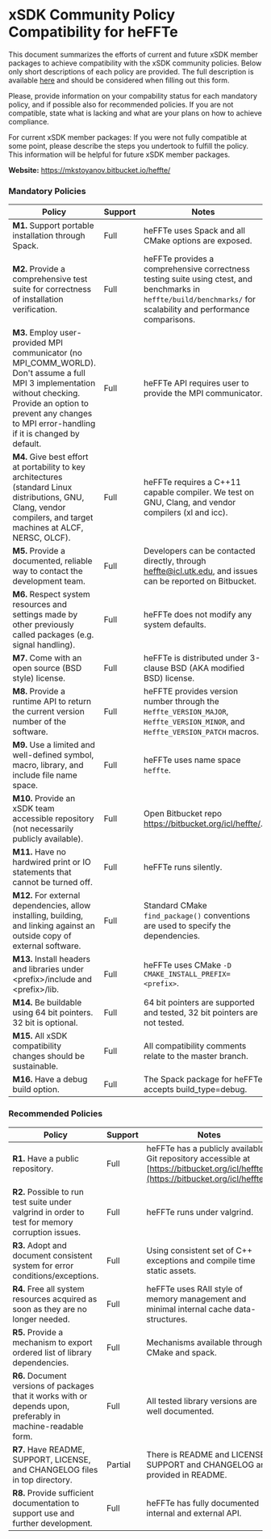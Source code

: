 # xSDK Community Policy Compatibility for heFFTe

This document summarizes the efforts of current and future xSDK member packages to achieve compatibility with the xSDK community policies. Below only short descriptions of each policy are provided. The full description is available [here](https://github.com/xsdk-project/xsdk-community-policies)
and should be considered when filling out this form.

Please, provide information on your compability status for each mandatory policy, and if possible also for recommended policies.
If you are not compatible, state what is lacking and what are your plans on how to achieve compliance.

For current xSDK member packages: If you were not fully compatible at some point, please describe the steps you undertook to fulfill the policy. This information will be helpful for future xSDK member packages.

**Website:** https://mkstoyanov.bitbucket.io/heffte/

### Mandatory Policies

| Policy                 |Support| Notes                   |
|------------------------|-------|-------------------------|
|**M1.** Support portable installation through Spack. |Full| heFFTe uses Spack and all CMake options are exposed. |
|**M2.** Provide a comprehensive test suite for correctness of installation verification. |Full| heFFTe provides a comprehensive correctness testing suite using ctest, and benchmarks in `heffte/build/benchmarks/` for scalability and performance comparisons.|
|**M3.** Employ user-provided MPI communicator (no MPI_COMM_WORLD). Don't assume a full MPI 3 implementation without checking. Provide an option to prevent any changes to MPI error-handling if it is changed by default. |Full| heFFTe API requires user to provide the MPI communicator. |
|**M4.** Give best effort at portability to key architectures (standard Linux distributions, GNU, Clang, vendor compilers, and target machines at ALCF, NERSC, OLCF). |Full| heFFTe requires a C++11 capable compiler. We test on GNU, Clang, and vendor compilers (xl and icc). |
|**M5.** Provide a documented, reliable way to contact the development team. |Full| Developers can be contacted directly, through heffte@icl.utk.edu, and issues can be reported on Bitbucket. |
|**M6.** Respect system resources and settings made by other previously called packages (e.g. signal handling). |Full| heFFTe does not modify any system defaults. |
|**M7.** Come with an open source (BSD style) license. |Full| heFFTe is distributed under 3-clause BSD (AKA modified BSD) license. |
|**M8.** Provide a runtime API to return the current version number of the software. |Full| heFFTE provides version number through the `Heffte_VERSION_MAJOR`, `Heffte_VERSION_MINOR`, and `Heffte_VERSION_PATCH` macros. |
|**M9.** Use a limited and well-defined symbol, macro, library, and include file name space. |Full| heFFTe uses name space `heffte`. |
|**M10.** Provide an xSDK team accessible repository (not necessarily publicly available). |Full| Open Bitbucket repo https://bitbucket.org/icl/heffte/. |
|**M11.** Have no hardwired print or IO statements that cannot be turned off. |Full| heFFTe runs silently. |
|**M12.** For external dependencies, allow installing, building, and linking against an outside copy of external software. |Full| Standard CMake `find_package()` conventions are used to specify the dependencies. |
|**M13.** Install headers and libraries under \<prefix\>/include and \<prefix\>/lib. |Full| heFFTe uses CMake `-D CMAKE_INSTALL_PREFIX=<prefix>`. |
|**M14.** Be buildable using 64 bit pointers. 32 bit is optional. |Full| 64 bit pointers are supported and tested, 32 bit pointers are not tested. |
|**M15.** All xSDK compatibility changes should be sustainable. |Full| All compatibility comments relate to the master branch. |
|**M16.** Have a debug build option. |Full| The Spack package for heFFTe accepts build_type=debug. |

### Recommended Policies

| Policy                 |Support| Notes                   |
|------------------------|-------|-------------------------|
|**R1.** Have a public repository. |Full| heFFTe has a publicly available Git repository accessible at [https://bitbucket.org/icl/heffte/](https://bitbucket.org/icl/heffte/). |
|**R2.** Possible to run test suite under valgrind in order to test for memory corruption issues. |Full| heFFTe runs under valgrind. |
|**R3.** Adopt and document consistent system for error conditions/exceptions. |Full| Using consistent set of C++ exceptions and compile time static assets. |
|**R4.** Free all system resources acquired as soon as they are no longer needed. |Full| heFFTe uses RAII style of memory management and minimal internal cache data-structures. |
|**R5.** Provide a mechanism to export ordered list of library dependencies. |Full| Mechanisms available through CMake and spack. |
|**R6.** Document versions of packages that it works with or depends upon, preferably in machine-readable form.  |Full| All tested library versions are well documented. |
|**R7.** Have README, SUPPORT, LICENSE, and CHANGELOG files in top directory.  |Partial| There is README and LICENSE. SUPPORT and CHANGELOG are provided in README. |
|**R8.** Provide sufficient documentation to support use and further development.  |Full| heFFTe has fully documented internal and external API. |

